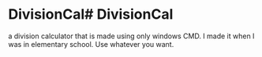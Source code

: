 # DivisionCal# DivisionCal
a division calculator that is made using only windows CMD. I made it when I was in elementary school.
Use whatever you want.
